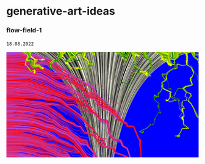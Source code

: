# generative-art-ideas


### flow-field-1 
`18.08.2022`

![flow-field-1](examples/flow-field-1.jpg)
